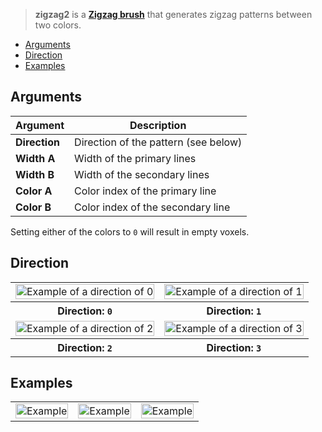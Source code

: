 > **zigzag2** is a **[Zigzag brush](Zigzag-Brushes)** that generates zigzag patterns between two colors.

<!-- TOC -->
- [Arguments](#arguments)
- [Direction](#direction)
- [Examples](#examples)

## Arguments

Argument | Description
--------- | -----------
**Direction** | Direction of the pattern (see below)
**Width A** | Width of the primary lines
**Width B** | Width of the secondary lines
**Color A** | Color index of the primary line
**Color B** | Color index of the secondary line

Setting either of the colors to `0` will result in empty voxels.

## Direction

<!-- SAMPLE zigzag2_directions 2 -->
<table>
	<tr>
		<td width="50%"><img width="100%" src="https://s3.amazonaws.com/misc.lachlanmcdonald.com/magicavoxel-shaders/0.10.4/zigzag2_direction0.png" alt="Example of a direction of 0"></td>
		<td width="50%"><img width="100%" src="https://s3.amazonaws.com/misc.lachlanmcdonald.com/magicavoxel-shaders/0.10.4/zigzag2_direction1.png" alt="Example of a direction of 1"></td>
	</tr>
	<tr>
		<th>Direction: <code>0</code></th>
		<th>Direction: <code>1</code></th>
	</tr>
	<tr>
		<td width="50%"><img width="100%" src="https://s3.amazonaws.com/misc.lachlanmcdonald.com/magicavoxel-shaders/0.10.4/zigzag2_direction2.png" alt="Example of a direction of 2"></td>
		<td width="50%"><img width="100%" src="https://s3.amazonaws.com/misc.lachlanmcdonald.com/magicavoxel-shaders/0.10.4/zigzag2_direction3.png" alt="Example of a direction of 3"></td>
	</tr>
	<tr>
		<th>Direction: <code>2</code></th>
		<th>Direction: <code>3</code></th>
	</tr>
</table>
<!-- END -->

## Examples

<!-- SAMPLE zigzag2_examples 3 -->
<table>
	<tr>
		<td width="33.33%"><img width="100%" src="https://s3.amazonaws.com/misc.lachlanmcdonald.com/magicavoxel-shaders/0.10.2/zigzag2_example0.png" alt="Example"></td>
		<td width="33.33%"><img width="100%" src="https://s3.amazonaws.com/misc.lachlanmcdonald.com/magicavoxel-shaders/0.10.2/zigzag2_example1.png" alt="Example"></td>
		<td width="33.33%"><img width="100%" src="https://s3.amazonaws.com/misc.lachlanmcdonald.com/magicavoxel-shaders/0.10.2/zigzag2_example2.png" alt="Example"></td>
	</tr>
</table>
<!-- END -->
